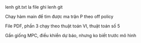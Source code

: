 lenh git.txt la file ghi lenh git

Chạy hàm main để tìm được ma trận P theo off policy

File PDF, phần 3 chạy theo thuật toán VI, thuật toán số 5

Gần giống MPC, điều khiển dự báo, nhưng ko biết trước mô hình
